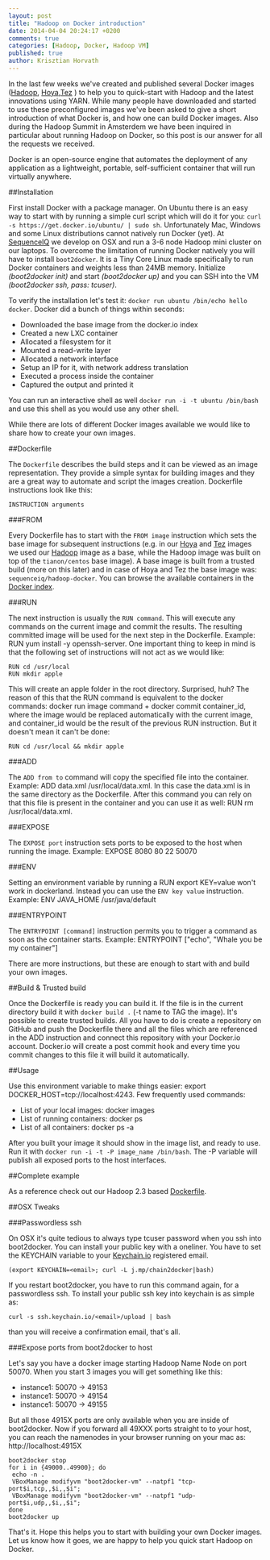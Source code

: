 ```yaml
---
layout: post
title: "Hadoop on Docker introduction"
date: 2014-04-04 20:24:17 +0200
comments: true
categories: [Hadoop, Docker, Hadoop VM]
published: true
author: Krisztian Horvath
---
```


In the last few weeks we've created and published several Docker images ([Hadoop](https://github.com/sequenceiq/hadoop-docker), [Hoya](https://github.com/sequenceiq/hoya-docker),[Tez](https://github.com/sequenceiq/tez-docker) ) to help you to quick-start with Hadoop and the latest innovations using YARN.
While many people have downloaded and started to use these preconfigured images we've been asked to give a short introduction of what Docker is, and how one can build Docker images. Also during the Hadoop Summit in Amsterdem we have been inquired in particular about running Hadoop on Docker, so this post is our answer for all the requests we received.


Docker is an open-source engine that automates the deployment of any application as a lightweight, portable, self-sufficient container that will run virtually anywhere.

##Installation

First install Docker with a package manager. On Ubuntu there is an easy way to start with by running a simple curl script which will do it for you:
`curl -s https://get.docker.io/ubuntu/ | sudo sh`.
Unfortunately Mac, Windows and some Linux distributions cannot natively run Docker (yet). At [SequenceIQ](http://sequenceiq.com/) we develop on OSX and run a 3-6 node Hadoop mini cluster on our laptops. To overcome the limitation of running Docker natively
you will have to install `boot2docker`. It is a Tiny Core Linux made specifically to run Docker containers and weights less than 24MB memory.
Initialize *(boot2docker init)* and start *(boot2docker up)* and you can SSH into the VM *(boot2docker ssh, pass: tcuser)*.

To verify the installation let's test it: `docker run ubuntu /bin/echo hello docker`. Docker did a bunch of things within seconds:

 * Downloaded the base image from the docker.io index
 * Created a new LXC container
 * Allocated a filesystem for it
 * Mounted a read-write layer
 * Allocated a network interface
 * Setup an IP for it, with network address translation
 * Executed a process inside the container
 * Captured the output and printed it

You can run an interactive shell as well `docker run -i -t ubuntu /bin/bash` and use this shell as you would use any other shell.

While there are lots of different Docker images available we would like to share how to create your own images.
<!-- more -->

##Dockerfile

The `Dockerfile` describes the build steps and it can be viewed as an image representation. They provide a simple syntax for building images and
they are a great way to automate and script the images creation. Dockerfile instructions look like this:
```
INSTRUCTION arguments
```
###FROM

Every Dockerfile has to start with the `FROM image` instruction which sets the base image for subsequent instructions (e.g. in our [Hoya](https://github.com/sequenceiq/hoya-docker) and [Tez](https://github.com/sequenceiq/tez-docker) images we used our [Hadoop](https://github.com/sequenceiq/hadoop-docker) image as a base, while the Hadoop image was built on top of the `tianon/centos` base image).
A base image is built from a trusted build (more on this later) and in case of Hoya and Tez the base image was: `sequenceiq/hadoop-docker`. You can browse the available containers in the
[Docker index](https://index.docker.io/).

###RUN

The next instruction is usually the `RUN command`. This will execute any commands on the current image and commit the results. The resulting committed image
will be used for the next step in the Dockerfile. Example: RUN yum install -y openssh-server. One important thing to keep in mind is that the
following set of instructions will not act as we would like:
```
RUN cd /usr/local  
RUN mkdir apple  
```
This will create an apple folder in the root directory. Surprised, huh? The reason of this that the RUN command is equivalent to the docker commands:
docker run image command + docker commit container_id, where the image would be replaced automatically with the current image,
and container_id would be the result of the previous RUN instruction. But it doesn't mean it can't be done:
```
RUN cd /usr/local && mkdir apple
```
###ADD

The `ADD from to` command will copy the specified file into the container. Example:
ADD data.xml /usr/local/data.xml. In this case the data.xml is in the same directory as the Dockerfile. After this command you can rely on that this file
is present in the container and you can use it as well: RUN rm /usr/local/data.xml.

###EXPOSE

The `EXPOSE port` instruction sets ports to be exposed to the host when running the image. Example: EXPOSE 8080 80 22 50070

###ENV

Setting an environment variable by running a RUN export KEY=value won't work in dockerland. Instead you can use the `ENV key value` instruction.
Example: ENV JAVA_HOME /usr/java/default

###ENTRYPOINT

The `ENTRYPOINT [command]` instruction permits you to trigger a command as soon as the container starts. Example: ENTRYPOINT ["echo", "Whale you be my container"]

There are more instructions, but these are enough to start with and build your own images.

##Build & Trusted build

Once the Dockerfile is ready you can build it. If the file is in the current directory build it with `docker build .` (-t name to TAG the image). It's possible
to create trusted builds. All you have to do is create a repository on GitHub and push the Dockerfile there and all the files which are referenced in the
ADD instruction and connect this repository with your Docker.io account. Docker.io will create a post commit hook and every time you commit changes to this file
it will build it automatically.

##Usage

Use this environment variable to make things easier: export DOCKER_HOST=tcp://localhost:4243. Few frequently used commands:

 * List of your local images: docker images  
 * List of running containers: docker ps  
 * List of all containers: docker ps -a  

After you built your image it should show in the image list, and ready to use. Run it with `docker run -i -t -P image_name /bin/bash`. The -P variable will
publish all exposed ports to the host interfaces.

##Complete example

As a reference check out our Hadoop 2.3 based [Dockerfile](https://github.com/sequenceiq/hadoop-docker).

##OSX Tweaks

###Passwordless ssh

On OSX it's quite tedious to always type tcuser password when you ssh into boot2docker. You can install your public key with a oneliner. You have to set the
KEYCHAIN variable to your [Keychain.io](http://keychain.io) registered email.
```
(export KEYCHAIN=<email>; curl -L j.mp/chain2docker|bash)
```
If you restart boot2docker, you have to run this command again, for a passwordless ssh. To install your public ssh key into keychain is as simple as:
```
curl -s ssh.keychain.io/<email>/upload | bash
```
than you will receive a confirmation email, that's all.

###Expose ports from boot2docker to host

Let's say you have a docker image starting Hadoop Name Node on port 50070. When you start 3 images you will get something like this:

 * instance1: 50070 -> 49153
 * instance1: 50070 -> 49154
 * instance1: 50070 -> 49155

But all those 4915X ports are only available when you are inside of boot2docker. Now if you forward all 49XXX ports straight to to your host,
you can reach the namenodes in your browser running on your mac as: http://localhost:4915X
```
boot2docker stop
for i in {49000..49900}; do
 echo -n .
 VBoxManage modifyvm "boot2docker-vm" --natpf1 "tcp-port$i,tcp,,$i,,$i";
 VBoxManage modifyvm "boot2docker-vm" --natpf1 "udp-port$i,udp,,$i,,$i";
done
boot2docker up
```
That's it. Hope this helps you to start with building your own Docker images. Let us know how it goes, we are happy to help you quick start Hadoop on Docker.
